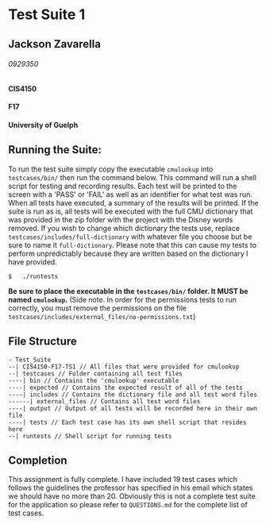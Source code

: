 # Test Suite 1
## Jackson Zavarella
###### 0929350
#### CIS4150
#### F17
#### University of Guelph

## Running the Suite:

To run the test suite simply copy the executable ``` cmulookup ``` into ``` testcases/bin/ ``` then run the command below. This command will run a shell script for testing and recording results. Each test will be printed to the screen with a 'PASS' or 'FAIL' as well as an identifier for what test was run. When all tests have executed, a summary of the results will be printed. If the suite is run as is, all tests will be executed with the full CMU dictionary that was provided in the zip folder with the project with the Disney words removed. If you wish to change which dictionary the tests use, replace ``` testcases/includes/full-dictionary ``` with whatever file you choose but be sure to name it ``` full-dictionary ```. Please note that this can cause my tests to perform unpredictably because they are written based on the dictionary I have provided.

``` shell
$	./runtests
```

**Be sure to place the executable in the ``` testcases/bin/ ``` folder. It MUST be named ``` cmulookup ```.**
(Side note. In order for the permissions tests to run correctly, you must remove the permissions on the file ``` testcases/includes/external_files/no-permissions.txt ```)

## File Structure

```
- Test_Suite
--| CIS4150-F17-TS1 // All files that were provided for cmulookup
--| testcases // Folder containing all test files
----| bin // Contains the 'cmulookup' executable
----| expected // Contains the expected result of all of the tests
----| includes // Contains the dictionary file and all test word files
------| external_files // Contains all test word files
----| output // Output of all tests will be recorded here in their own file
----| tests // Each test case has its own shell script that resides here
--| runtests // Shell script for running tests

```

## Completion
This assignment is fully complete. I have included 19 test cases which follows the guidelines the professor has specified in his email which states we should have no more than 20. Obviously this is not a complete test suite for the application so please refer to ``` QUESTIONS.md ``` for the complete list of test cases.
